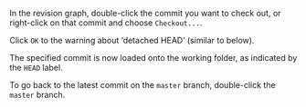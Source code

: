 In the revision graph, double-click the commit you want to check out, or right-click on that commit and choose `Checkout...`.<br>

<pic src="images/sourcetreeCheckoutMenu.png" width="300" />

Click `OK` to the warning about ‘detached HEAD’ (similar to below).

<pic src="images/sourcetreeDetachedHeadWarning.png" height="140" />
<p/>

The specified commit is now loaded onto the working folder, as indicated by the `HEAD` label.

<pic src="images/sourcetreeHeadMoved.png" width="300" />
<p/>

To go back to the latest commit on the `master` branch, double-click the `master` branch.

<pic src="images/sourcetreeMasterBranch.png" width="300" />
<p/>